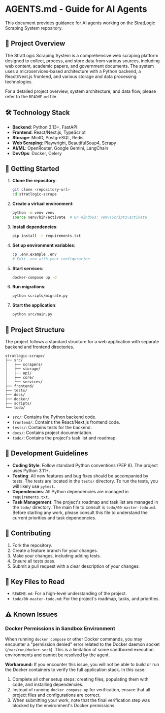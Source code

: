# AGENTS.md - Guide for AI Agents

This document provides guidance for AI agents working on the StratLogic Scraping System repository.

## 🎯 Project Overview

The StratLogic Scraping System is a comprehensive web scraping platform designed to collect, process, and store data from various sources, including web content, academic papers, and government documents. The system uses a microservices-based architecture with a Python backend, a React/Next.js frontend, and various storage and data processing technologies.

For a detailed project overview, system architecture, and data flow, please refer to the `README.md` file.

## 🛠️ Technology Stack

- **Backend**: Python 3.13+, FastAPI
- **Frontend**: React/Next.js, TypeScript
- **Storage**: MinIO, PostgreSQL, Redis
- **Web Scraping**: Playwright, BeautifulSoup4, Scrapy
- **AI/ML**: OpenRouter, Google Gemini, LangChain
- **DevOps**: Docker, Celery

## 🚀 Getting Started

1.  **Clone the repository**:
    ```bash
    git clone <repository-url>
    cd stratlogic-scrape
    ```

2.  **Create a virtual environment**:
    ```bash
    python -m venv venv
    source venv/bin/activate  # On Windows: venv\Scripts\activate
    ```

3.  **Install dependencies**:
    ```bash
    pip install -r requirements.txt
    ```

4.  **Set up environment variables**:
    ```bash
    cp .env.example .env
    # Edit .env with your configuration
    ```

5.  **Start services**:
    ```bash
    docker-compose up -d
    ```

6.  **Run migrations**:
    ```bash
    python scripts/migrate.py
    ```

7.  **Start the application**:
    ```bash
    python src/main.py
    ```

## 📁 Project Structure

The project follows a standard structure for a web application with separate backend and frontend directories.

```
stratlogic-scrape/
├── src/
│   ├── scrapers/
│   ├── storage/
│   ├── api/
│   ├── core/
│   └── services/
├── frontend/
├── tests/
├── docs/
├── docker/
├── scripts/
└── todo/
```

-   `src/`: Contains the Python backend code.
-   `frontend/`: Contains the React/Next.js frontend code.
-   `tests/`: Contains tests for the backend.
-   `docs/`: Contains project documentation.
-   `todo/`: Contains the project's task list and roadmap.

## 📝 Development Guidelines

-   **Coding Style**: Follow standard Python conventions (PEP 8). The project uses Python 3.11+.
-   **Testing**: All new features and bug fixes should be accompanied by tests. The tests are located in the `tests/` directory. To run the tests, you will likely use `pytest`.
-   **Dependencies**: All Python dependencies are managed in `requirements.txt`.
-   **Task Management**: The project's roadmap and task list are managed in the `todo/` directory. The main file to consult is `todo/00-master-todo.md`. Before starting any work, please consult this file to understand the current priorities and task dependencies.

## 🤝 Contributing

1.  Fork the repository.
2.  Create a feature branch for your changes.
3.  Make your changes, including adding tests.
4.  Ensure all tests pass.
5.  Submit a pull request with a clear description of your changes.

## 📄 Key Files to Read

-   `README.md`: For a high-level understanding of the project.
-   `todo/00-master-todo.md`: For the project's roadmap, tasks, and priorities.

## ⚠️ Known Issues

### Docker Permissions in Sandbox Environment

When running `docker compose` or other Docker commands, you may encounter a "permission denied" error related to the Docker daemon socket (`/var/run/docker.sock`). This is a limitation of some sandboxed execution environments and cannot be resolved by the agent.

**Workaround:**
If you encounter this issue, you will not be able to build or run the Docker containers to verify the full application stack. In this case:
1.  Complete all other setup steps: creating files, populating them with code, and installing dependencies.
2.  Instead of running `docker compose up` for verification, ensure that all project files and configurations are correct.
3.  When submitting your work, note that the final verification step was blocked by the environment's Docker permissions.
